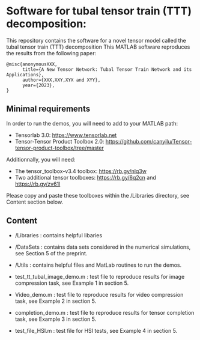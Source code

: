 # Software for tubal tensor train (TTT) decomposition:
This repository contains the software for a novel tensor model called the tubal tensor train (TTT) decomposition
This MATLAB software reproduces the results from the following paper:

```
@misc{anonymousXXX,
      title={A New Tensor Network: Tubal Tensor Train Network and its Applications}, 
      author={XXX,XXY,XYX and XYY},
      year={2023},
}
```

## Minimal requirements

In order to run the demos, you will need to add to your MATLAB path:
- Tensorlab 3.0: https://www.tensorlab.net
- Tensor-Tensor Product Toolbox 2.0: https://github.com/canyilu/Tensor-tensor-product-toolbox/tree/master

Additionnally, you will need:

- The tensor_toolbox-v3.4 toolbox: https://rb.gy/nlq3w 
- Two additional tensor toolboxes: https://rb.gy/6q2cn and https://rb.gy/zv61l

Please copy and paste these toolboxes within the /Libraries directory, see Content section below.

## Content
 
 - /Libraries : contains helpful libaries 
 
 - /DataSets : contains data sets considered in the numerical simulations, see Section 5 of the preprint.

 - /Utils : contains helpful files and MatLab routines to run the demos.

 - test_tt_tubal_image_demo.m : test file to reproduce results for image compression task, see Example 1 in section 5.

 - Video_demo.m : test file to reproduce results for video compression task, see Example 2 in section 5.

 - completion_demo.m : test file to reproduce results for tensor completion task, see Example 3 in section 5.

 - test_file_HSI.m :  test file for HSI tests, see Example 4 in section 5.
 
 



 
 
